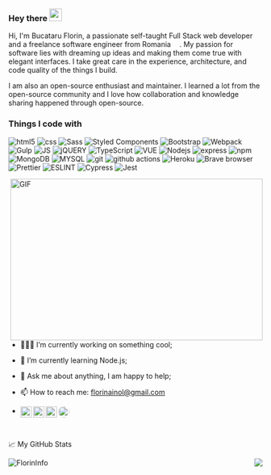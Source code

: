 ### Hey there <img src="https://media.giphy.com/media/hvRJCLFzcasrR4ia7z/giphy.gif" width="25px">

Hi, I'm Bucataru Florin, a passionate self-taught Full Stack web developer and a freelance software engineer from Romania 
<img src="https://image.flaticon.com/icons/svg/197/197587.svg" width="13"/>. 
My passion for software lies with dreaming up ideas and making them come true with elegant interfaces. I take great care in the experience, architecture, and code quality of the things I build.

I am also an open-source enthusiast and maintainer. I learned a lot from the open-source community and I love how collaboration and knowledge sharing happened through open-source.

<h3>Things I code with</h3>
<p>
  <img alt="html5" src="https://img.shields.io/badge/-HTML5-E34F26?style=flat-square&logo=html5&logoColor=white" />
  <img alt="css" src="https://img.shields.io/badge/-CSS-264de4?style=flat-square&logo=css3&logoColor=white" />
  <img alt="Sass" src="https://img.shields.io/badge/-Sass-CC6699?style=flat-square&logo=sass&logoColor=white" />
  <img alt="Styled Components" src="https://img.shields.io/badge/-Styled_Components-db7092?style=flat-square&logo=styled-components&logoColor=white" />
  <img alt="Bootstrap" src="https://img.shields.io/badge/-Bootstrap-080135?style=flat-square&logo=Bootstrap&logoColor=white" />
  <img alt="Webpack" src="https://img.shields.io/badge/-Webpack-8DD6F9?style=flat-square&logo=webpack&logoColor=white" />
  <img alt="Gulp" src="https://img.shields.io/badge/-GULP-DB4446?style=flat-square&logo=GULP&logoColor=white" />
  <img alt="JS" src="https://img.shields.io/badge/-JavaScript-F0DB4F?style=flat-square&logo=javascript&logoColor=white" />
  <img alt="jQUERY" src="https://img.shields.io/badge/-jQuery-0769ad?style=flat-square&logo=jquery&logoColor=white" />
  <img alt="TypeScript" src="https://img.shields.io/badge/-TypeScript-007ACC?style=flat-square&logo=typescript&logoColor=white" />
  <img alt="VUE" src="https://img.shields.io/badge/-Vue-3fb27f?style=flat-square&logo=vue.js&logoColor=white" />
  <img alt="Nodejs" src="https://img.shields.io/badge/-Nodejs-43853d?style=flat-square&logo=Node.js&logoColor=white" />
  <img alt="express" src="https://img.shields.io/badge/-Express-43853d?style=flat-square&logo=express&logoColor=white" />
  <img alt="npm" src="https://img.shields.io/badge/-NPM-CB3837?style=flat-square&logo=npm&logoColor=white" />
  <img alt="MongoDB" src="https://img.shields.io/badge/-MongoDB-13aa52?style=flat-square&logo=mongodb&logoColor=white" />
  <img alt="MYSQL" src="https://img.shields.io/badge/-Mysql-00718b?style=flat-square&logo=MySql&logoColor=white" />
  <img alt="git" src="https://img.shields.io/badge/-Git-F05032?style=flat-square&logo=git&logoColor=white" />
  <img alt="github actions" src="https://img.shields.io/badge/-Github_Actions-2088FF?style=flat-square&logo=github-actions&logoColor=white" />
  <img alt="Heroku" src="https://img.shields.io/badge/-Heroku-430098?style=flat-square&logo=heroku&logoColor=white" />
  <img alt="Brave browser" src="https://img.shields.io/badge/-Brave_Browser-FB542B?style=flat-square&logo=brave&logoColor=white" />
  <img alt="Prettier" src="https://img.shields.io/badge/-Prettier-F7B93E?style=flat-square&logo=prettier&logoColor=white" />
  <img alt="ESLINT" src="https://img.shields.io/badge/-ESLint-4b32c3?style=flat-square&logo=eslint&logoColor=white" />
  <img alt="Cypress" src="https://img.shields.io/badge/-Cypress-black?style=flat-square&logo=cypress&logoColor=white" />
  <img alt="Jest" src="https://img.shields.io/badge/-Jest-bc1224?style=flat-square&logo=jest&logoColor=white" />
</p>




<img align="right" alt="GIF" src="https://github.com/abhisheknaiidu/abhisheknaiidu/blob/master/code.gif?raw=true" width="500" height="320" />
<br><br><br>


- 👨🏻‍💻 I’m currently working on something cool;
- 🚀 I’m currently learning Node.js;
- 💬 Ask me about anything, I am happy to help;
- 📫 How to reach me: florinainol@gmail.com
- <a href="https://ro.linkedin.com/in/florin-bucataru-673664201">
      <img align="left" alt="Florin's LinkedIN" width="22px" src="https://raw.githubusercontent.com/peterthehan/peterthehan/master/assets/linkedin.svg" />
  </a>
  <a href="https://www.facebook.com/bucataru.florin.71/">
      <img align="left" alt="Florin's Facebook" width="22px" src="https://raw.githubusercontent.com/peterthehan/peterthehan/master/assets/facebook.svg" />
  </a>
    <a href="https://www.instagram.com/florin_b16/">
      <img align="left" alt="Florin's Insta" width="22px" src="https://assets.stickpng.com/images/580b57fcd9996e24bc43c521.png" />
  </a>
      <a href="https://wa.me/+40758523857">
      <img style="border-radius:101px;" align="left" alt="Florin's Insta" width="22px" src="https://image.flaticon.com/icons/png/512/124/124034.png" />
  </a>
  
  <br>
  <br>
  <br>
  


📈 My GitHub Stats
<p align="left"> <img src="https://github-readme-stats.vercel.app/api?username=FlorinInfo&show_icons=true&theme=gotham" alt="FlorinInfo" />
  <a href = "https://github.com/FlorinInfo?tab=repositories">
    <img src = "https://github-readme-stats.vercel.app/api/top-langs/?username=FlorinInfo&langs_count=10&theme=dark&layout=compact&card_width=400" align = "right" />
  </a>
  </p>



<!--
**FlorinInfo/FlorinInfo** is a ✨ _special_ ✨ repository because its `README.md` (this file) appears on your GitHub profile.

Here are some ideas to get you started:

- 🔭 I’m currently working on ...
- 🌱 I’m currently learning ...
- 👯 I’m looking to collaborate on ...
- 🤔 I’m looking for help with ...
- 💬 Ask me about ...
- 📫 How to reach me: ...
- 😄 Pronouns: ...
- ⚡ Fun fact: ...
-->
